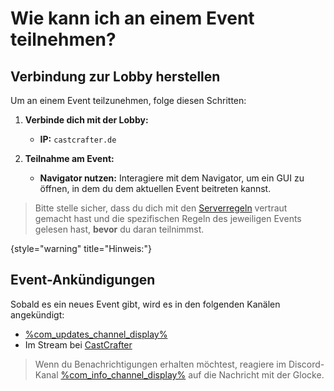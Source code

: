 # Wie kann ich an einem Event teilnehmen?

## Verbindung zur Lobby herstellen

Um an einem Event teilzunehmen, folge diesen Schritten:

1. **Verbinde dich mit der Lobby:**
    - **IP:** `castcrafter.de`

2. **Teilnahme am Event:**
    - **Navigator nutzen:** Interagiere mit dem Navigator, um ein GUI zu öffnen, in dem du dem aktuellen Event beitreten
      kannst.

> Bitte stelle sicher, dass du dich mit den [Serverregeln](rules.md "Zu den Serverregeln") vertraut gemacht hast und die
> spezifischen Regeln des jeweiligen Events gelesen hast, **bevor** du daran teilnimmst.
>
{style="warning" title="Hinweis:"}

## Event-Ankündigungen

Sobald es ein neues Event gibt, wird es in den folgenden Kanälen angekündigt:

- [%com_updates_channel_display%](%com_updates_channel%)
- Im Stream bei [CastCrafter](%twitch_cast%)

> Wenn du Benachrichtigungen erhalten möchtest, reagiere im
> Discord-Kanal [%com_info_channel_display%](%com_info_channel%) auf die Nachricht mit der Glocke.